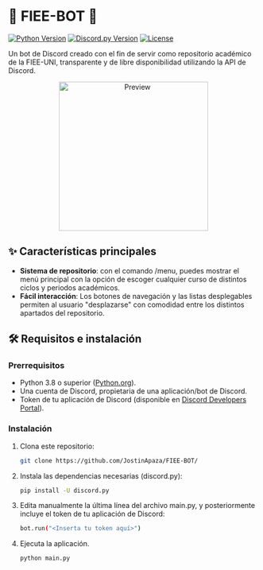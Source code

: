# 🏫 FIEE-BOT 🏫

[![Python Version](https://img.shields.io/badge/python-3.8%2B-blue)](https://python.org)
[![Discord.py Version](https://img.shields.io/badge/discord.py-2.0%2B-blue)](https://github.com/Rapptz/discord.py)
[![License](https://img.shields.io/badge/license-MIT-green)](LICENSE)

Un bot de Discord creado con el fin de servir como repositorio académico de la FIEE-UNI, transparente y de libre disponibilidad utilizando la API de Discord.

<p align="center">
  <img src="https://encrypted-tbn0.gstatic.com/images?q=tbn:ANd9GcRthy5kvoXKOzuuUpKXllMvUWD7UxBC0r0CEg&s" alt="Preview" width="300"/>
</p>

## ✨ Características principales

- **Sistema de repositorio**: con el comando /menu, puedes mostrar el menú principal con la opción de escoger cualquier curso de distintos ciclos y periodos académicos.
- **Fácil interacción**: Los botones de navegación y las listas desplegables permiten al usuario "desplazarse" con comodidad entre los distintos apartados del repositorio.

## 🛠️ Requisitos e instalación

### Prerrequisitos
- Python 3.8 o superior ([Python.org](https://www.python.org/downloads/release/python-3135/)).
- Una cuenta de Discord, propietaria de una aplicación/bot de Discord.
- Token de tu aplicación de Discord (disponible en [Discord Developers Portal](https://discord.com/developers/)).

### Instalación
1. Clona este repositorio:
   ```bash
   git clone https://github.com/JostinApaza/FIEE-BOT/
2. Instala las dependencias necesarias (discord.py):
   ```bash
   pip install -U discord.py
3. Edita manualmente la última línea del archivo main.py, y posteriormente incluye el token de tu aplicación de Discord:
   ```bash
   bot.run("<Inserta tu token aquí>")
4. Ejecuta la aplicación.
   ```bash
   python main.py
